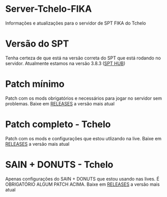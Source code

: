 # Server-Tchelo-FIKA
 Informações e atualizações para o servidor de SPT FIKA do Tchelo

# Versão do SPT
Tenha certeza de que está na versão correta do SPT que está rodando no servidor.
Atualmente estamos na versão 3.8.3 ([SPT HUB](https://hub.sp-tarkov.com/files/file/16-spt/#versions))

# Patch mínimo
Patch com os mods obrigatórios e necessários para jogar no servidor sem problemas. Baixe em [RELEASES](https://github.com/marceloft/Server-Tchelo-FIKA/releases) a versão mais atual

# Patch completo - Tchelo
Patch com os mods e configurações que estou utlizando na live. Baixe em [RELEASES](https://github.com/marceloft/Server-Tchelo-FIKA/releases) a versão mais atual

# SAIN + DONUTS - Tchelo
Apenas configurações do SAIN + DONUTS que estou usando nas lives. É OBRIGATÓRIO ALGUM PATCH ACIMA. Baixe em [RELEASES](https://github.com/marceloft/Server-Tchelo-FIKA/releases) a versão mais atual
